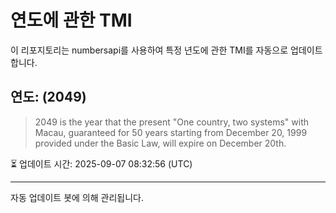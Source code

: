 
# 연도에 관한 TMI

이 리포지토리는 numbersapi를 사용하여 특정 년도에 관한 TMI를 자동으로 업데이트합니다.

## 연도: (2049)
> 2049 is the year that the present "One country, two systems" with Macau, guaranteed for 50 years starting from December 20, 1999 provided under the Basic Law, will expire on December 20th.

⏳ 업데이트 시간: 2025-09-07 08:32:56 (UTC)

---
자동 업데이트 봇에 의해 관리됩니다.
